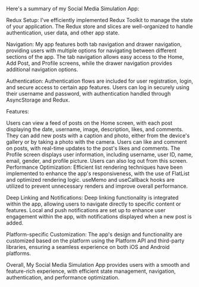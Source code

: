 Here's a summary of my Social Media Simulation App:

Redux Setup:
I've efficiently implemented Redux Toolkit to manage the state of your application. The Redux store and slices are well-organized to handle authentication, user data, and other app state.

Navigation:
My app features both tab navigation and drawer navigation, providing users with multiple options for navigating between different sections of the app. The tab navigation allows easy access to the Home, Add Post, and Profile screens, while the drawer navigation provides additional navigation options.

Authentication:
Authentication flows are included for user registration, login, and secure access to certain app features. Users can log in securely using their username and password, with authentication handled through AsyncStorage and Redux.

Features:

Users can view a feed of posts on the Home screen, with each post displaying the date, username, image, description, likes, and comments.
They can add new posts with a caption and photo, either from the device's gallery or by taking a photo with the camera.
Users can like and comment on posts, with real-time updates to the post's likes and comments.
The Profile screen displays user information, including username, user ID, name, email, gender, and profile picture. Users can also log out from this screen.
Performance Optimization:
Efficient list rendering techniques have been implemented to enhance the app's responsiveness, with the use of FlatList and optimized rendering logic.
useMemo and useCallback hooks are utilized to prevent unnecessary renders and improve overall performance.

Deep Linking and Notifications:
Deep linking functionality is integrated within the app, allowing users to navigate directly to specific content or features. Local and push notifications are set up to enhance user engagement within the app, with notifications displayed when a new post is added.

Platform-specific Customization:
The app's design and functionality are customized based on the platform using the Platform API and third-party libraries, ensuring a seamless experience on both iOS and Android platforms.

Overall, My Social Media Simulation App provides users with a smooth and feature-rich experience, with efficient state management, navigation, authentication, and performance optimization.
